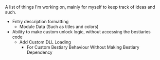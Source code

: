 A list of things I'm working on, mainly for myself to keep track of ideas and such.

* Entry description formatting
	- Module Data (Such as titles and colors)
* Ability to make custom unlock logic, without accessing the bestiaries code
    - Add Custom DLL Loading
	    * For Custom Bestiary Behaviour Without Making Bestiary Dependency